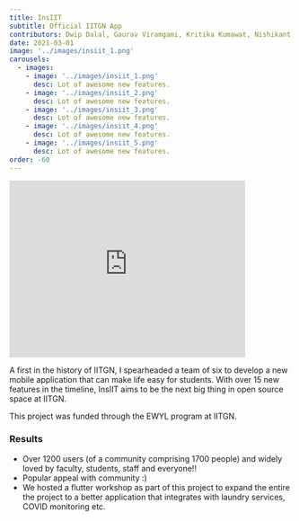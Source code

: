 ```yaml
---
title: InsIIT 
subtitle: Official IITGN App
contributors: Dwip Dalal, Gaurav Viramgami, Kritika Kumawat, Nishikant Parmar, Chris Francis, Anurag Kurle 
date: 2021-03-01
image: '../images/insiit_1.png'
carousels: 
  - images: 
    - image: '../images/insiit_1.png'
      desc: Lot of awesome new features.
    - image: '../images/insiit_2.png'
      desc: Lot of awesome new features.
    - image: '../images/insiit_3.png'
      desc: Lot of awesome new features.
    - image: '../images/insiit_4.png'
      desc: Lot of awesome new features.
    - image: '../images/insiit_5.png'
      desc: Lot of awesome new features.
order: -60
---
```



<iframe width="420" height="315" src="http://www.youtube.com/embed/xYamLcZFn6w" frameborder="0" allowfullscreen></iframe>

A first in the history of IITGN, I spearheaded a team of six to develop a new mobile application that can make life easy for students. With over 15 new features in the timeline, InsIIT aims to be the next big thing in open source space at IITGN.

This project was funded through the EWYL program at IITGN.

### Results

- Over 1200 users (of a community comprising 1700 people) and widely loved by faculty, students, staff and everyone!!
- Popular appeal with community :)
- We hosted a flutter workshop as part of this project to expand the entire the project to a better application that integrates with laundry services, COVID monitoring etc.

